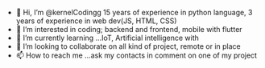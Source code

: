 - 👋 Hi, I’m @kernelCodingg 15 years of experience in python language, 3 years of experience in web dev(JS, HTML, CSS)
- 👀 I’m interested in coding; backend and frontend, mobile with flutter
- 🌱 I’m currently learning ...IoT, Artificial intelligence with
- 💞️ I’m looking to collaborate on all kind of project, remote or in place
- 📫 How to reach me ...ask my contacts in comment on one of my project

<!---
kernelCodingg/kernelCodingg is a ✨ special ✨ repository because its `README.md` (this file) appears on your GitHub profile.
You can click the Preview link to take a look at your changes.
--->
